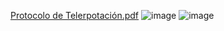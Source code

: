 [Protocolo de Telerpotación.pdf](https://github.com/user-attachments/files/15568702/Protocolo.de.Telerpotacion.pdf)
![image](https://github.com/PiPevafo/Protocolo-de-Teleportacion/assets/119548831/60337b03-ff9b-456b-aca5-509747bf5f19)
![image](https://github.com/PiPevafo/Protocolo-de-Teleportacion/assets/119548831/04183132-f469-4eea-bfd0-cc09ecc6979d)

